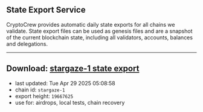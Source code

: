 ## State Export Service
CryptoCrew provides automatic daily state exports for all chains we validate. State export files can be used as genesis files and are a snapshot of the current blockchain state, including all validators, accounts, balances and delegations.

---
**Download: [stargaze-1 state export](https://dl-eu2.ccvalidators.com/SERVICE/stargaze/stargaze-1_export_19667625.json)**
---

- last updated: Tue Apr 29 2025 05:08:58
- chain id: `stargaze-1`
- export height: `19667625`
- use for: airdrops, local tests, chain recovery
